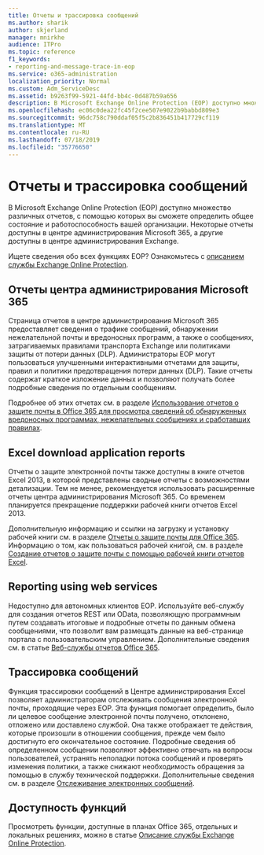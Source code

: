 ```yaml
---
title: Отчеты и трассировка сообщений
ms.author: sharik
author: skjerland
manager: mnirkhe
audience: ITPro
ms.topic: reference
f1_keywords:
- reporting-and-message-trace-in-eop
ms.service: o365-administration
localization_priority: Normal
ms.custom: Adm_ServiceDesc
ms.assetid: b9263f99-5921-44fd-bb4c-0d487b59a656
description: В Microsoft Exchange Online Protection (EOP) доступно множество различных отчетов, с помощью которых вы сможете определить общее состояние и работоспособность вашей организации. Некоторые отчеты доступны в центре администрирования Microsoft 365, а другие доступны в центре администрирования Exchange.
ms.openlocfilehash: ec06c0dea22fc45f2cee507e9022b9babbd809e3
ms.sourcegitcommit: 96dc758c790ddaf05f5c2b836451b417729cf119
ms.translationtype: MT
ms.contentlocale: ru-RU
ms.lasthandoff: 07/18/2019
ms.locfileid: "35776650"
---
```

# <a name="reporting-and-message-trace"></a>Отчеты и трассировка сообщений

В Microsoft Exchange Online Protection (EOP) доступно множество различных отчетов, с помощью которых вы сможете определить общее состояние и работоспособность вашей организации. Некоторые отчеты доступны в центре администрирования Microsoft 365, а другие доступны в центре администрирования Exchange.
  
Ищете сведения обо всех функциях EOP? Ознакомьтесь с [описанием службы Exchange Online Protection](exchange-online-protection-service-description.md).
  
## <a name="microsoft-365-admin-center-reports"></a>Отчеты центра администрирования Microsoft 365
<a name="BKMK_office365admincenterreports"> </a>

Страница отчетов в центре администрирования Microsoft 365 предоставляет сведения о трафике сообщений, обнаружении нежелательной почты и вредоносных программ, а также о сообщениях, затрагиваемых правилами транспорта Exchange или политиками защиты от потери данных (DLP). Администраторы EOP могут пользоваться улучшенными интерактивными отчетами для защиты, правил и политики предотвращения потери данных (DLP). Такие отчеты содержат краткое изложение данных и позволяют получать более подробные сведения по отдельным сообщениям.
  
Подробнее об этих отчетах см. в разделе [Использование отчетов о защите почты в Office 365 для просмотра сведений об обнаруженных вредоносных программах, нежелательных сообщениях и сработавших правилах](https://go.microsoft.com/fwlink/p/?LinkID=401102).
  
## <a name="excel-download-application-reports"></a>Excel download application reports
<a name="BKMK_exceldownloadapplicationreports"> </a>

Отчеты о защите электронной почты также доступны в книге отчетов Excel 2013, в которой представлены сводные отчеты с возможностями детализации. Тем не менее, рекомендуется использовать расширенные отчеты центра администрирования Microsoft 365. Со временем планируется прекращение поддержки рабочей книги отчетов Excel 2013. 
  
Дополнительную информацию и ссылки на загрузку и установку рабочей книги см. в разделе [Отчеты о защите почты для Office 365](https://go.microsoft.com/fwlink/p/?LinkId=271776). Информацию о том, как пользоваться рабочей книгой, см. в разделе [Создание отчетов о защите почты с помощью рабочей книги отчетов Excel](https://go.microsoft.com/fwlink/p/?LinkId=285211).
  
## <a name="reporting-using-web-services"></a>Reporting using web services
<a name="BKMK_reportingusingwebservices"> </a>

Недоступно для автономных клиентов EOP. Используйте веб-службу для создания отчетов REST или OData, позволяющую программным путем создавать итоговые и подробные отчеты по данным обмена сообщениями, что позволит вам размещать данные на веб-странице портала с пользовательским управлением. Дополнительные сведения см. в статье [Веб-службы отчетов Office 365](https://go.microsoft.com/fwlink/?LinkId=279926).
  
## <a name="message-trace"></a>Трассировка сообщений
<a name="BKMK_messagetrace"> </a>

Функция трассировки сообщений в Центре администрирования Excel позволяет администраторам отслеживать сообщения электронной почты, проходящие через EOP. Эта функция помогает определить, было ли целевое сообщение электронной почты получено, отклонено, отложено или доставлено службой. Она также отображает те действия, которые произошли в отношении сообщения, прежде чем было достигнуто его окончательное состояние. Подробные сведения об определенном сообщении позволяют эффективно отвечать на вопросы пользователей, устранять неполадки потока сообщений и проверять изменения политики, а также снижают необходимость обращения за помощью в службу технической поддержки. Дополнительные сведения см. в разделе [Отслеживание электронных сообщений](https://go.microsoft.com/fwlink/p/?LinkID=282262).
  
## <a name="feature-availability"></a>Доступность функций
<a name="BKMK_messagetrace"> </a>

Просмотреть функции, доступные в планах Office 365, отдельных и локальных решениях, можно в статье [Описание службы Exchange Online Protection](exchange-online-protection-service-description.md).
  

